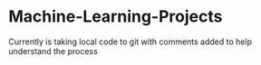 # Machine-Learning-Projects

Currently is taking local code to git with comments added to help understand the process
